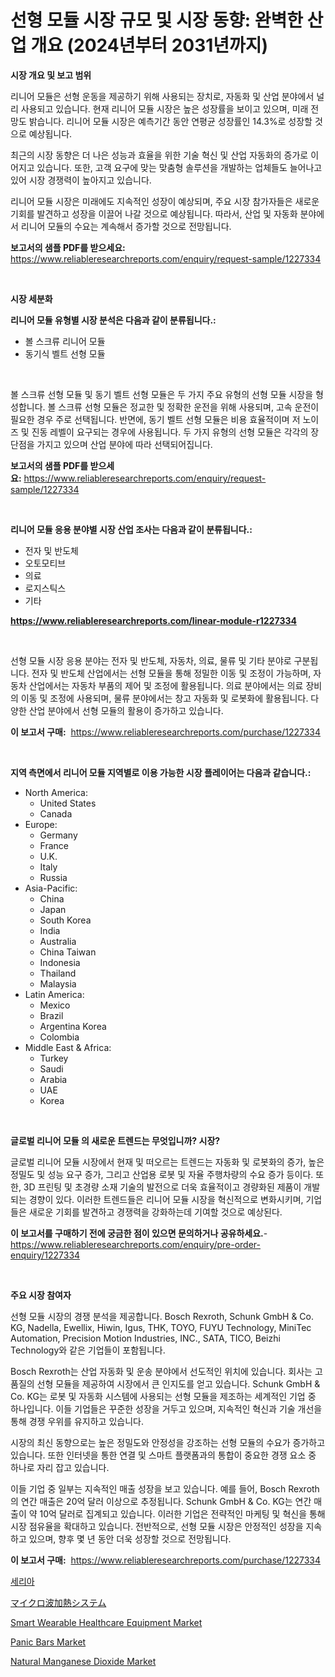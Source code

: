 <p><h1>선형 모듈 시장 규모 및 시장 동향: 완벽한 산업 개요 (2024년부터 2031년까지)</h1></p><p><strong>시장 개요 및 보고 범위</strong></p>
<p><p>리니어 모듈은 선형 운동을 제공하기 위해 사용되는 장치로, 자동화 및 산업 분야에서 널리 사용되고 있습니다. 현재 리니어 모듈 시장은 높은 성장률을 보이고 있으며, 미래 전망도 밝습니다. 리니어 모듈 시장은 예측기간 동안 연평균 성장률인 14.3%로 성장할 것으로 예상됩니다.</p><p>최근의 시장 동향은 더 나은 성능과 효율을 위한 기술 혁신 및 산업 자동화의 증가로 이어지고 있습니다. 또한, 고객 요구에 맞는 맞춤형 솔루션을 개발하는 업체들도 늘어나고 있어 시장 경쟁력이 높아지고 있습니다.</p><p>리니어 모듈 시장은 미래에도 지속적인 성장이 예상되며, 주요 시장 참가자들은 새로운 기회를 발견하고 성장을 이끌어 나갈 것으로 예상됩니다. 따라서, 산업 및 자동화 분야에서 리니어 모듈의 수요는 계속해서 증가할 것으로 전망됩니다.</p></p>
<p><strong>보고서의 샘플 PDF를 받으세요:</strong> <a href="https://www.reliableresearchreports.com/enquiry/request-sample/1227334">https://www.reliableresearchreports.com/enquiry/request-sample/1227334</a></p>
<p>&nbsp;</p>
<p><strong>시장 세분화</strong></p>
<p><strong>리니어 모듈 유형별 시장 분석은 다음과 같이 분류됩니다.:</strong></p>
<p><ul><li>볼 스크류 리니어 모듈</li><li>동기식 벨트 선형 모듈</li></ul></p>
<p>&nbsp;</p>
<p><p>볼 스크류 선형 모듈 및 동기 벨트 선형 모듈은 두 가지 주요 유형의 선형 모듈 시장을 형성합니다. 볼 스크류 선형 모듈은 정교한 및 정확한 운전을 위해 사용되며, 고속 운전이 필요한 경우 주로 선택됩니다. 반면에, 동기 벨트 선형 모듈은 비용 효율적이며 저 노이즈 및 진동 레벨이 요구되는 경우에 사용됩니다. 두 가지 유형의 선형 모듈은 각각의 장단점을 가지고 있으며 산업 분야에 따라 선택되어집니다.</p></p>
<p><strong>보고서의 샘플 PDF를 받으세요:</strong>&nbsp;<a href="https://www.reliableresearchreports.com/enquiry/request-sample/1227334">https://www.reliableresearchreports.com/enquiry/request-sample/1227334</a></p>
<p>&nbsp;</p>
<p><strong> 리니어 모듈 응용 분야별 시장 산업 조사는 다음과 같이 분류됩니다.:</strong></p>
<p><ul><li>전자 및 반도체</li><li>오토모티브</li><li>의료</li><li>로지스틱스</li><li>기타</li></ul></p>
<p><strong><a href="https://www.reliableresearchreports.com/linear-module-r1227334">https://www.reliableresearchreports.com/linear-module-r1227334</a></strong></p>
<p>&nbsp;</p>
<p><p>선형 모듈 시장 응용 분야는 전자 및 반도체, 자동차, 의료, 물류 및 기타 분야로 구분됩니다. 전자 및 반도체 산업에서는 선형 모듈을 통해 정밀한 이동 및 조정이 가능하며, 자동차 산업에서는 자동차 부품의 제어 및 조정에 활용됩니다. 의료 분야에서는 의료 장비의 이동 및 조정에 사용되며, 물류 분야에서는 창고 자동화 및 로봇화에 활용됩니다. 다양한 산업 분야에서 선형 모듈의 활용이 증가하고 있습니다.</p></p>
<p><strong>이 보고서 구매:</strong>&nbsp; <a href="https://www.reliableresearchreports.com/purchase/1227334">https://www.reliableresearchreports.com/purchase/1227334</a></p>
<p>&nbsp;</p>
<p><strong>지역 측면에서 리니어 모듈 지역별로 이용 가능한 시장 플레이어는 다음과 같습니다.:</strong></p>
<p><ul>
    <li>
        North America:
        <ul>
            <li>United States</li>
            <li>Canada</li>
        </ul>
    </li>
    <li>
        Europe:
        <ul>
            <li>Germany</li>
            <li>France</li>
            <li>U.K.</li>
            <li>Italy</li>
            <li>Russia</li>
        </ul>
    </li>
    <li>
        Asia-Pacific:
        <ul>
            <li>China</li>
            <li>Japan</li>
            <li>South Korea</li>
            <li>India</li>
            <li>Australia</li>
            <li>China Taiwan</li>
            <li>Indonesia</li>
            <li>Thailand</li>
            <li>Malaysia</li>
        </ul>
    </li>
    <li>
        Latin America:
        <ul>
            <li>Mexico</li>
            <li>Brazil</li>
            <li>Argentina Korea</li>
            <li>Colombia</li>
        </ul>
    </li>
    <li>
        Middle East & Africa:
        <ul>
            <li>Turkey</li>
            <li>Saudi</li>
            <li>Arabia</li>
            <li>UAE</li>
            <li>Korea</li>
        </ul>
    </li>
    </ul></p>
<p>&nbsp;</p>
<p><strong>글로벌 리니어 모듈 의 새로운 트렌드는 무엇입니까? 시장?</strong></p>
<p><p>글로벌 리니어 모듈 시장에서 현재 및 떠오르는 트렌드는 자동화 및 로봇화의 증가, 높은 정밀도 및 성능 요구 증가, 그리고 산업용 로봇 및 자율 주행차량의 수요 증가 등이다. 또한, 3D 프린팅 및 초경량 소재 기술의 발전으로 더욱 효율적이고 경량화된 제품이 개발되는 경향이 있다. 이러한 트렌드들은 리니어 모듈 시장을 혁신적으로 변화시키며, 기업들은 새로운 기회를 발견하고 경쟁력을 강화하는데 기여할 것으로 예상된다.</p></p>
<p><strong>이 보고서를 구매하기 전에 궁금한 점이 있으면 문의하거나 공유하세요.</strong>- <a href="https://www.reliableresearchreports.com/enquiry/pre-order-enquiry/1227334">https://www.reliableresearchreports.com/enquiry/pre-order-enquiry/1227334</a></p>
<p>&nbsp;</p>
<p><strong>주요 시장 참여자</strong></p>
<p><p>선형 모듈 시장의 경쟁 분석을 제공합니다. Bosch Rexroth, Schunk GmbH & Co. KG, Nadella, Ewellix, Hiwin, Igus, THK, TOYO, FUYU Technology, MiniTec Automation, Precision Motion Industries, INC., SATA, TICO, Beizhi Technology와 같은 기업들이 포함됩니다.</p><p>Bosch Rexroth는 산업 자동화 및 운송 분야에서 선도적인 위치에 있습니다. 회사는 고품질의 선형 모듈을 제공하여 시장에서 큰 인지도를 얻고 있습니다. Schunk GmbH & Co. KG는 로봇 및 자동화 시스템에 사용되는 선형 모듈을 제조하는 세계적인 기업 중 하나입니다. 이들 기업들은 꾸준한 성장을 거두고 있으며, 지속적인 혁신과 기술 개선을 통해 경쟁 우위를 유지하고 있습니다.</p><p>시장의 최신 동향으로는 높은 정밀도와 안정성을 강조하는 선형 모듈의 수요가 증가하고 있습니다. 또한 인터넷을 통한 연결 및 스마트 플랫폼과의 통합이 중요한 경쟁 요소 중 하나로 자리 잡고 있습니다.</p><p>이들 기업 중 일부는 지속적인 매출 성장을 보고 있습니다. 예를 들어, Bosch Rexroth의 연간 매출은 20억 달러 이상으로 추정됩니다. Schunk GmbH & Co. KG는 연간 매출이 약 10억 달러로 집계되고 있습니다. 이러한 기업은 전략적인 마케팅 및 혁신을 통해 시장 점유율을 확대하고 있습니다. 전반적으로, 선형 모듈 시장은 안정적인 성장을 지속하고 있으며, 향후 몇 년 동안 더욱 성장할 것으로 전망됩니다.</p></p>
<p><strong>이 보고서 구매:</strong>&nbsp;&nbsp;<a href="https://www.reliableresearchreports.com/purchase/1227334">https://www.reliableresearchreports.com/purchase/1227334</a></p>
<p><p><a href="https://github.com/KellyLyncyh543964/Market-Research-Report-List-1/blob/main/476265829646.md">세리아</a></p><p><a href="https://github.com/zjkmgcs938405/Market-Research-Report-List-1/blob/main/885010032612.md">マイクロ波加熱システム</a></p><p><a href="https://unruly-ladybug-44b.notion.site/Smart-Wearable-Healthcare-Equipment-Market-Furnishes-Information-on-Market-Share-Market-Trends-and-4b0e3df075a2406f9e4158c973e7e242">Smart Wearable Healthcare Equipment Market</a></p><p><a href="https://view.publitas.com/reportprime-1/panic-bars-market-exploring-market-share-market-trends-and-future-growth/">Panic Bars Market</a></p><p><a href="https://issuu.com/reportprime-2/docs/natural-manganese-dioxide-market-size-2030.pptx">Natural Manganese Dioxide Market</a></p></p>